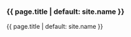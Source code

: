 <!DOCTYPE html>
<html>
<head>
<title>{{ page.title | default: site.name }}</title>
<meta name="viewport" content="width=device-width, initial-scale=1.0">
<link rel="stylesheet" href="https://template.pc-cdn.de/assets/fontawesome/v5.0.13/all.css">
<link rel="stylesheet" href="https://template.pc-cdn.de/content/themes/light-template/style.css">

</head>
<body>

<div class="header">
  <?php include "./includes/header.php"; ?> 
</div>

<div class="row">
  <div class="col-3 col-s-3 menu">
<?php include "./includes/navigation.php"; ?>
  </div>

  <div class="col-6 col-s-9">
    <h3>{{ page.title | default: site.name }}</h3>
    <p>{{ page.title | default: site.name }}</p>
  </div>

  <div class="col-3 col-s-12">
    <div class="aside">
      <?php include "./includes/form.php"; ?>
    </div>
  </div>
</div>

<div class="footer">
  <?php include "./includes/footer.php"; ?>
</div>

</body>
</html>
